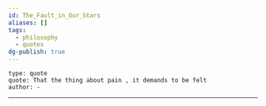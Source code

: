 ```yaml
---
id: The_Fault_in_Our_Stars
aliases: []
tags:
  - philosophy
  - quotes
dg-publish: true
---
```


```widgets
type: quote
quote: That the thing about pain , it demands to be felt 
author: -

```

---

